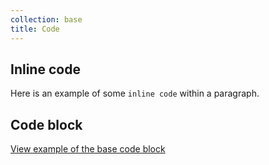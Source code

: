 ```yaml
---
collection: base
title: Code
---
```


## Inline code

Here is an example of some <code>inline code</code> within a paragraph.

## Code block

<a href="https://ubuntudesign.github.io/vanilla-framework/examples/base/code/"
    class="js-example">
    View example of the base code block
</a>
